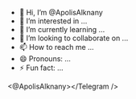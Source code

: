 - 👋 Hi, I’m @ApolisAlknany
- 👀 I’m interested in ...
- 🌱 I’m currently learning ...
- 💞️ I’m looking to collaborate on ...
- 📫 How to reach me ...
- 😄 Pronouns: ...
- ⚡ Fun fact: ...

<!---
ApolisAlknany/ApolisAlknany is a  special  repository because its `README.md` (this file) appears on your GitHub profile.
You can click the Preview link to take a look at your changes.
--->
<@ApolisAlknany></Telegram />
